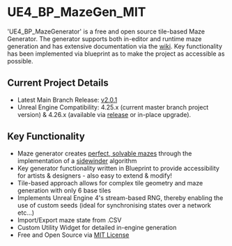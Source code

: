 # UE4_BP_MazeGen_MIT

'UE4_BP_MazeGenerator' is a free and open source tile-based Maze Generator. The generator supports both in-editor and runtime maze generation and has extensive documentation via the [wiki](https://github.com/frasergeorgeking/UE4_BP_MazeGen_MIT/wiki). Key functionality has been implemented via blueprint as to make the project as accessible as possible.

## Current Project Details
* Latest Main Branch Release: [v2.0.1](https://github.com/frasergeorgeking/UE4_BP_MazeGen_MIT/releases/tag/v2.0.1)
* Unreal Engine Compatibility: 4.25.x (current master branch project version) & 4.26.x (available via [release](https://github.com/frasergeorgeking/UE4_BP_MazeGen_MIT/releases/tag/v2.0.1) or in-place upgrade).

## Key Functionality
* Maze generator creates [perfect, solvable mazes](http://www.cr31.co.uk/stagecast/wang/perfect.html) through the implementation of a [sidewinder](https://weblog.jamisbuck.org/2011/2/3/maze-generation-sidewinder-algorithm) algorithm
* Key generator functionality written in Blueprint to provide accessibility for artists & designers - also easy to extend & modify!
* Tile-based approach allows for complex tile geometry and maze generation with only 6 base tiles
* Implements Unreal Engine 4's stream-based RNG, thereby enabling the use of custom seeds (ideal for synchronising states over a network etc...)
* Import/Export maze state from .CSV
* Custom Utility Widget for detailed in-engine generation
* Free and Open Source via [MIT License](https://github.com/frasergeorgeking/UE4_BP_MazeGen_MIT/blob/master/LICENSE)
